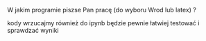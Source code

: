 W jakim programie piszse Pan pracę (do wyboru Wrod lub latex) ? 

kody wrzucajmy również do ipynb będzie pewnie łatwiej testować i sprawdzać wyniki 

